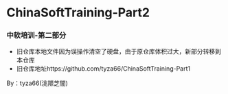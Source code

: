 # ChinaSoftTraining-Part2
### 中软培训-第二部分

- 旧仓库本地文件因为误操作清空了硬盘，由于原仓库体积过大，新部分转移到本仓库
- 旧仓库地址https://github.com/tyza66/ChinaSoftTraining-Part1

By：tyza66(洮羱芝闇)
